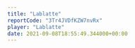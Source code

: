 ```yaml
---
title: "Lablatte"
reportCode: "3Tr4JVDfKZW7nvRx"
player: "Lablatte"
date: 2021-09-08T18:55:49.344000+00:00
---
```

